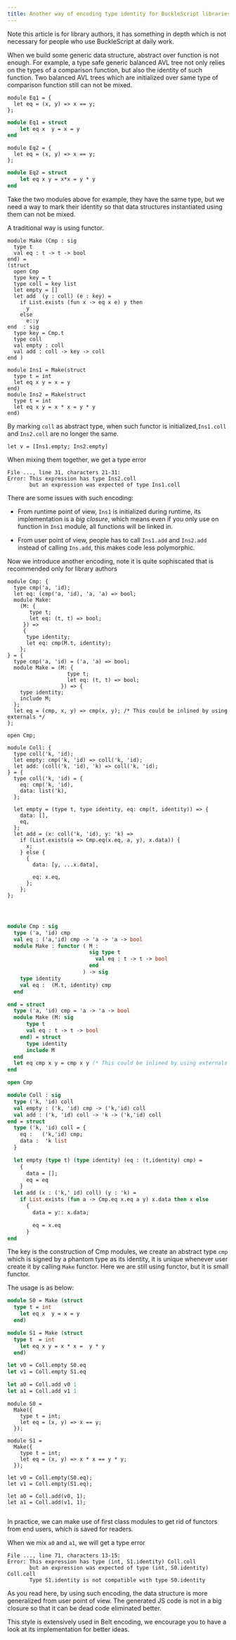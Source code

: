 ```yaml
---
title: Another way of encoding type identity for BuckleScript libraries without using big functor
---
```


Note this article is for library authors, it has something in depth which is not necessary for people who use BuckleScript at daily work.

When we build some generic data structure, abstract over function is not enough. For example,  a type safe generic balanced AVL tree not only relies on the types of a comparison function, but also the identity of such function. Two balanced AVL trees which are initialized over same type of comparison function still can not be mixed.


```reason
module Eq1 = {
  let eq = (x, y) => x == y;
};
```

```ocaml
module Eq1 = struct 
    let eq x  y = x = y
end 
```

```reason
module Eq2 = {
  let eq = (x, y) => x == y;
};
```

```ocaml
module Eq2 = struct 
    let eq x y = x*x = y * y 
end
```

Take the two modules above for example, they have the same type, but we need a way to mark their identity so that data structures instantiated using them can not be mixed.

A traditional way is using functor.

```
module Make (Cmp : sig 
  type t 
  val eq : t -> t -> bool
end) = 
(struct 
  open Cmp
  type key = t
  type coll = key list 
  let empty = []
  let add  (y : coll) (e : key) = 
    if List.exists (fun x -> eq x e) y then
      y
    else      
      e::y
end  : sig 
  type key = Cmp.t 
  type coll
  val empty : coll
  val add : coll -> key -> coll
end )

module Ins1 = Make(struct
  type t = int 
  let eq x y = x = y 
end)
module Ins2 = Make(struct
  type t = int 
  let eq x y = x * x = y * y
end)
```
By marking `coll` as abstract type, when such functor is initialized,`Ins1.coll` and `Ins2.coll` are no longer the same.
```
let v = [Ins1.empty; Ins2.empty]
```

When mixing them together, we get a type error
```
File ..., line 31, characters 21-31:
Error: This expression has type Ins2.coll
       but an expression was expected of type Ins1.coll
```

There are some issues with such encoding: 

- From runtime point of view, `Ins1` is initialized during runtime, its implementation is a *big closure*, which means even if you only use on function in `Ins1` module, all functions will be linked in.

- From user point of view, people has to call `Ins1.add` and `Ins2.add` instead of calling `Ins.add`, this makes code less polymorphic.

Now we introduce another encoding, note it is quite sophiscated that is recommended only for library authors

```reason
module Cmp: {
  type cmp('a, 'id);
  let eq: (cmp('a, 'id), 'a, 'a) => bool;
  module Make:
    (M: {
       type t;
       let eq: (t, t) => bool;
     }) =>
     {
      type identity;
      let eq: cmp(M.t, identity);
    };
} = {
  type cmp('a, 'id) = ('a, 'a) => bool;
  module Make = (M: {
                   type t;
                   let eq: (t, t) => bool;
                 }) => {
    type identity;
    include M;
  };
  let eq = (cmp, x, y) => cmp(x, y); /* This could be inlined by using externals */
};

open Cmp;

module Coll: {
  type coll('k, 'id);
  let empty: cmp('k, 'id) => coll('k, 'id);
  let add: (coll('k, 'id), 'k) => coll('k, 'id);
} = {
  type coll('k, 'id) = {
    eq: cmp('k, 'id),
    data: list('k),
  };

  let empty = (type t, type identity, eq: cmp(t, identity)) => {
    data: [],
    eq,
  };
  let add = (x: coll('k, 'id), y: 'k) =>
    if (List.exists(a => Cmp.eq(x.eq, a, y), x.data)) {
      x;
    } else {
      {
        data: [y, ...x.data],

        eq: x.eq,
      };
    };
};



```


```ocaml

module Cmp : sig 
  type ('a, 'id) cmp 
  val eq : ('a,'id) cmp -> 'a -> 'a -> bool
  module Make : functor ( M : 
                          sig type t 
                            val eq : t -> t -> bool 
                          end
                        ) -> sig 
    type identity
    val eq :  (M.t, identity) cmp
  end 

end = struct 
  type ('a, 'id) cmp = 'a -> 'a -> bool
  module Make (M: sig 
      type t 
      val eq : t -> t -> bool  
    end) = struct 
      type identity
      include M
  end 
  let eq cmp x y = cmp x y (* This could be inlined by using externals *)
end 

open Cmp 

module Coll : sig 
  type ('k, 'id) coll
  val empty : ('k, 'id) cmp -> ('k,'id) coll
  val add : ('k, 'id) coll -> 'k -> ('k,'id) coll 
end = struct 
  type ('k, 'id) coll = {
    eq :   ('k,'id) cmp;
    data :  'k list 
  }

  let empty (type t) (type identity) (eq : (t,identity) cmp) =
    {
      data = [];
      eq = eq 
    }
  let add (x : ('k,' id) coll) (y : 'k) =  
    if List.exists (fun a -> Cmp.eq x.eq a y) x.data then x else 
      {
        data = y:: x.data;

        eq = x.eq 
      }
end 

```

The key is the construction of Cmp modules, we create an abstract type `cmp` which is signed by a phantom type as its identity, it is unique whenever user create it by calling `Make` functor. Here we are still using functor, but it is small functor.

The usage is as below:

```ocaml
module S0 = Make (struct 
  type t = int
    let eq x  y = x = y
  end)

module S1 = Make (struct 
  type t  = int
    let eq x y = x * x =  y * y 
  end)

let v0 = Coll.empty S0.eq 
let v1 = Coll.empty S1.eq 

let a0 = Coll.add v0 1 
let a1 = Coll.add v1 1 
```
```reason
module S0 =
  Make({
    type t = int;
    let eq = (x, y) => x == y;
  });

module S1 =
  Make({
    type t = int;
    let eq = (x, y) => x * x == y * y;
  });

let v0 = Coll.empty(S0.eq);
let v1 = Coll.empty(S1.eq);

let a0 = Coll.add(v0, 1);
let a1 = Coll.add(v1, 1);


```

In practice, we can make use of first class modules to get rid of functors from end users, which is saved for readers.

When we mix `a0` and `a1`, we will get a type error
```
File ..., line 71, characters 13-15:
Error: This expression has type (int, S1.identity) Coll.coll
       but an expression was expected of type (int, S0.identity) Coll.coll
       Type S1.identity is not compatible with type S0.identity 
```       

As you read here, by using such encoding, the data structure is  more generalized from user point of view. The generated JS code is not in a big closure so that it can be dead code eliminated better.

This style is extensively used in Belt encoding, we  encourage you to have a look at its implementation for better ideas.


